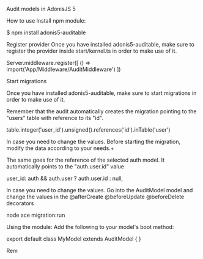 Audit models in AdonisJS 5

How to use
Install npm module:

$ npm install adonis5-auditable

Register provider
Once you have installed adonis5-auditable, make sure to register the provider inside start/kernel.ts in order to make use of it.

Server.middleware.register([
  () => import('App/Middleware/AuditMiddleware')
])

Start migrations

Once you have installed adonis5-auditable, make sure to start migrations in order to make use of it.

Remember that the audit automatically creates the migration pointing to the "users" table with reference to its "id".

table.integer('user_id').unsigned().references('id').inTable('user')

In case you need to change the values. Before starting the migration, modify the data according to your needs.+

The same goes for the reference of the selected auth model. It automatically points to the "auth.user.id" value

user_id: auth && auth.user ? auth.user.id : null,

In case you need to change the values. Go into the AuditModel model and change the values ​​in the @afterCreate @beforeUpdate @beforeDelete decorators

node ace migration:run


Using the module:
Add the following to your model's boot method:

export default class MyModel extends AuditModel {
}


Rem
